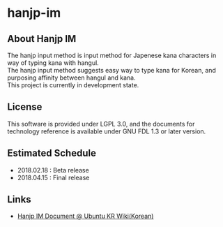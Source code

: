 # hanjp-im

## About Hanjp IM
The hanjp input method is input method for Japenese kana characters in way of typing kana with hangul.  
The hanjp input method suggests easy way to type kana for Korean, and purposing affinity between hangul and kana.  
This project is currently in development state.

## License
This software is provided under LGPL 3.0, and the documents for technology reference is available under GNU FDL 1.3 or later version.

## Estimated Schedule
- 2018.02.18 : Beta release
- 2018.04.15 : Final release

## Links
- [Hanjp IM Document @ Ubuntu KR Wiki(Korean)](https://wiki.ubuntu-kr.org/index.php/HanJP_IM)
